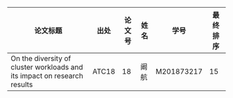 | 论文标题                                                   | 出处   | 论文号 | 姓名   | 学号       | 最终排序 |
| ---------------------------------------------------------- | ------ | ------ | ------ | ---------- | -------- |
| On the diversity of cluster workloads and its impact on research results | ATC18 | 18    | 阚航  | M201873217 | 15       |
